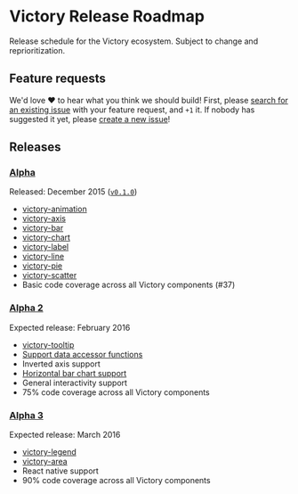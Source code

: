 # Victory Release Roadmap

Release schedule for the Victory ecosystem. Subject to change and reprioritization.

## Feature requests

We'd love :heart: to hear what you think we should build! First, please [search for an existing issue](https://github.com/FormidableLabs/victory/issues) with your feature request, and `+1` it. If nobody has suggested it yet, please [create a new issue](https://github.com/FormidableLabs/victory/issues/new?labels=enhancement)!

## Releases

### [Alpha](https://github.com/FormidableLabs/victory/milestones/Alpha)

Released: December 2015 ([`v0.1.0`](https://github.com/FormidableLabs/victory/releases/tag/v0.1.0))

- [victory-animation](https://github.com/FormidableLabs/victory-animation)
- [victory-axis](https://github.com/FormidableLabs/victory-axis)
- [victory-bar](https://github.com/FormidableLabs/victory-bar)
- [victory-chart](https://github.com/FormidableLabs/victory-chart)
- [victory-label](https://github.com/FormidableLabs/victory-label)
- [victory-line](https://github.com/FormidableLabs/victory-line)
- [victory-pie](https://github.com/FormidableLabs/victory-pie)
- [victory-scatter](https://github.com/FormidableLabs/victory-scatter)
- Basic code coverage across all Victory components (#37)

### [Alpha 2](https://github.com/FormidableLabs/victory/milestones/Alpha%202)

Expected release: February 2016

- [victory-tooltip](https://github.com/FormidableLabs/victory/issues/83)
- [Support data accessor functions](https://github.com/FormidableLabs/victory/issues/84)
- Inverted axis support
- [Horizontal bar chart support](https://github.com/FormidableLabs/victory/issues/36)
- General interactivity support
- 75% code coverage across all Victory components

### [Alpha 3](https://github.com/FormidableLabs/victory/milestones/Alpha%203)

Expected release: March 2016

- [victory-legend](https://github.com/FormidableLabs/victory/issues/35)
- [victory-area](https://github.com/FormidableLabs/victory/issues/40)
- React native support
- 90% code coverage across all Victory components

